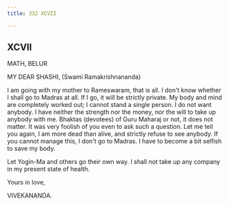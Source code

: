```yaml
---
title: 332 XCVII

---
```

  

  


## XCVII

MATH, BELUR

MY DEAR SHASHI, (Swami Ramakrishnananda)

I am going with my mother to Rameswaram, that is all. I don't know
whether I shall go to Madras at all. If I go, it will be strictly
private. My body and mind are completely worked out; I cannot stand a
single person. I do not want anybody. I have neither the strength nor
the money, nor the will to take up anybody with me. Bhaktas (devotees)
of Guru Maharaj or not, it does not matter. It was very foolish of you
even to ask such a question. Let me tell you again, I am more dead than
alive, and strictly refuse to see anybody. If you cannot manage this, I
don't go to Madras. I have to become a bit selfish to save my body.

Let Yogin-Ma and others go their own way. I shall not take up any
company in my present state of health.

Yours in love,

VIVEKANANDA.